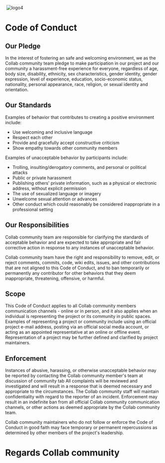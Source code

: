 <img align="center"> ![logo4](https://user-images.githubusercontent.com/96974600/178653970-e24b45d4-c6d6-455a-8c0e-fc852c1f9783.png) </img>
# Code of Conduct

## Our Pledge

In the interest of fostering an safe and welcoming environment, we as
the Collab community  team pledge to make participation in our project and
our community a harassment-free experience for everyone, regardless of age, body
size, disability, ethnicity, sex characteristics, gender identity, gender expression,
level of experience, education, socio-economic status, nationality, personal
appearance, race, religion, or sexual identity and orientation.

## Our Standards

Examples of behavior that contributes to creating a positive environment
include:

* Use welcoming and inclusive language
* Respect each other
* Provide and gracefully accept constructive criticism
* Show empathy towards other community members

Examples of unacceptable behavior by participants include:

* Trolling, insulting/derogatory comments, and personal or political attacks
* Public or private harassment
* Publishing others' private information, such as a physical or electronic
  address, without explicit permission
* The use of sexualized language or imagery
* Unwelcome sexual attention or advances
* Other conduct which could reasonably be considered inappropriate in a
  professional setting

## Our Responsibilities

Collab community team are responsible for clarifying the standards of acceptable
behavior and are expected to take appropriate and fair corrective action in
response to any instances of unacceptable behavior.

Collab community team have the right and responsibility to remove, edit, or
reject comments, commits, code, wiki edits, issues, and other contributions
that are not aligned to this Code of Conduct, and to ban temporarily or
permanently any contributor for other behaviors that they deem inappropriate,
threatening, offensive, or harmful.

## Scope

This Code of Conduct applies to all Collab community members communication channels - online or in person,
and it also applies when an individual is representing the project or its community in
public spaces. Examples of representing a project or community include using an official
project e-mail address, posting via an official social media account, or acting
as an appointed representative at an online or offline event. Representation of
a project may be further defined and clarified by project maintainers.

## Enforcement

Instances of abusive, harassing, or otherwise unacceptable behavior may be
reported by contacting the Collab community member's team at discussion of community tab All
complaints will be reviewed and investigated and will result in a response that
is deemed necessary and appropriate to the circumstances. The Collab community staff 
will maintain confidentiality with regard to the reporter of an incident.
Enforcement may result in an indefinite ban from all official Collab community communication
channels, or other actions as deemed appropriate by the Collab community team.

Collab community maintainers who do not follow or enforce the Code of Conduct in good
faith may face temporary or permanent repercussions as determined by other
members of the project's leadership.


# Regards Collab community
